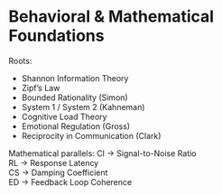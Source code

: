 # Behavioral & Mathematical Foundations

Roots:
- Shannon Information Theory  
- Zipf’s Law  
- Bounded Rationality (Simon)  
- System 1 / System 2 (Kahneman)  
- Cognitive Load Theory  
- Emotional Regulation (Gross)  
- Reciprocity in Communication (Clark)

Mathematical parallels:
CI → Signal-to-Noise Ratio  
RL → Response Latency  
CS → Damping Coefficient  
ED → Feedback Loop Coherence
